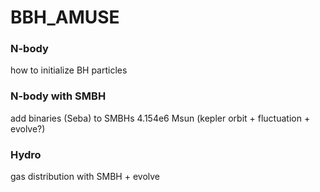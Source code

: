 # BBH_AMUSE

### N-body
how to initialize BH particles

### N-body with SMBH
add binaries (Seba) to SMBHs 4.154e6 Msun
(kepler orbit + fluctuation + evolve?)

### Hydro
gas distribution with SMBH + evolve